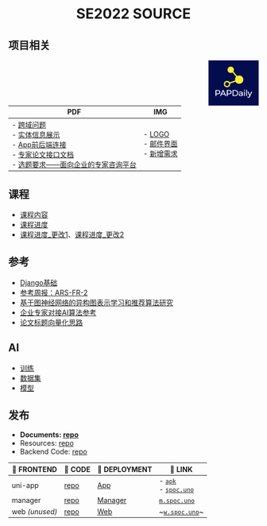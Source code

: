 <h1 align="center">SE2022 SOURCE</h1>

## 项目相关
<img src="./项目相关/LOGO.png" align="right" width="20%">

| PDF                                                          | IMG                                                          |
| ------------------------------------------------------------ | ------------------------------------------------------------ |
| - [跨域问题](./项目相关/跨域.pdf)<br/>- [实体信息展示](./项目相关/主要实体信息展示.pdf)<br/>- [App前后端连接](./项目相关/App前后端连接.pdf)<br/>- [专家论文接口文档](./项目相关/专家论文接口文档.pdf)<br/>- [选题要求——面向企业的专家咨询平台](./项目相关/作业选题-面向企业的专家咨询平台.pdf) | - [LOGO](./项目相关/LOGO.png)<br/>- [邮件界面](./项目相关/邮件界面.png)<br />- [新增需求](./项目相关/新增需求.png) |


## 课程

- [课程内容](./课程)
- [课程进度](./课程/课程进度.png)
- [课程进度_更改1](./课程/课程进度_线上.png)、[课程进度_更改2](./课程/课程进度_线上2.png)

## 参考

- [Django基础](./参考/Django基础)
- [参考周报：ARS-FR-2](./参考/ARS-FR-2_周报_0506.docx)
- [基于图神经网络的异构图表示学习和推荐算法研究](./参考/基于图神经网络的异构图表示学习和推荐算法研究.docx)
- [企业专家对接AI算法参考](./参考/企业专家对接AI算法参考.pdf)
- [论文标题向量化思路](./参考/论文标题向量化思路.pdf)

## AI

- [训练](./AI)
- [数据集](https://drive.google.com/file/d/1_2E0V4_1FZE9ZJdFGkLQR4rjdLK3Oz7h/view?usp=sharing)
- [模型](https://drive.google.com/file/d/1iORaaGlxte-r2JrN650ccDe-VEivYBnA/view)

## 发布

- **Documents: [repo](https://github.com/SE-mcdb/SE2022_doc)**
- Resources: [repo](https://github.com/SE-mcdb/SE2022_source)
- Backend Code: [repo](https://github.com/SE-mcdb/SE2022_Backend)

| 🦋 FRONTEND |  🪹 CODE                                                     | 🍿 DEPLOYMENT                                        | 🔗 LINK  |
| ------- | ---- | ------- | ------- |
| uni-app |   [repo](https://github.com/SE-mcdb/SE2022_Frontend_App)   |   [App](https://github.com/SE-mcdb/App)   |- [`apk`](https://github.com/SE-mcdb/SE2022_Frontend_App/releases)<br/>- [`spoc.uno`](http://spoc.uno) |
| manager | [repo](https://github.com/SE-mcdb/SE2022_Frontend_Manager) | [Manager](https://github.com/SE-mcdb/Manager) | [`m.spoc.uno`](http://m.spoc.uno) |
| web <em>(unused)</em>     | [repo](https://github.com/SE-mcdb/SE2022_Frontend_Web)     | [Web](https://github.com/SE-mcdb/Web) | ~[`w.spoc.uno`](http://w.spoc.uno)~ |
